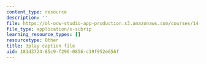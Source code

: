 ```yaml
---
content_type: resource
description: ''
file: https://ol-ocw-studio-app-production.s3.amazonaws.com/courses/14-01-principles-of-microeconomics-fall-2018/181d372485c9f2960856c19f952e656f_BF1ZtGIjTik.srt
file_type: application/x-subrip
learning_resource_types: []
resourcetype: Other
title: 3play caption file
uid: 181d3724-85c9-f296-0856-c19f952e656f
---
```


